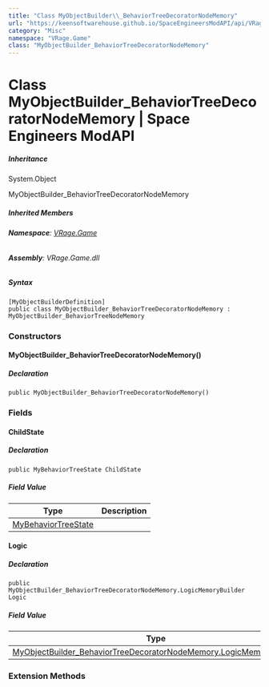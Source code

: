 ```yaml
---
title: "Class MyObjectBuilder\\_BehaviorTreeDecoratorNodeMemory"
url: "https://keensoftwarehouse.github.io/SpaceEngineersModAPI/api/VRage.Game.MyObjectBuilder_BehaviorTreeDecoratorNodeMemory.html"
category: "Misc"
namespace: "VRage.Game"
class: "MyObjectBuilder_BehaviorTreeDecoratorNodeMemory"
---
```


# Class MyObjectBuilder\_BehaviorTreeDecoratorNodeMemory | Space Engineers ModAPI

##### Inheritance

System.Object

MyObjectBuilder\_BehaviorTreeDecoratorNodeMemory

##### Inherited Members

###### **Namespace**: [VRage.Game](https://keensoftwarehouse.github.io/SpaceEngineersModAPI/api/VRage.Game.html)

###### **Assembly**: VRage.Game.dll

##### Syntax

```
[MyObjectBuilderDefinition]
public class MyObjectBuilder_BehaviorTreeDecoratorNodeMemory : MyObjectBuilder_BehaviorTreeNodeMemory
```

### Constructors

#### MyObjectBuilder\_BehaviorTreeDecoratorNodeMemory()

##### Declaration

```
public MyObjectBuilder_BehaviorTreeDecoratorNodeMemory()
```

### Fields

#### ChildState

##### Declaration

```
public MyBehaviorTreeState ChildState
```

##### Field Value

| Type | Description |
| --- | --- |
| [MyBehaviorTreeState](https://keensoftwarehouse.github.io/SpaceEngineersModAPI/api/VRage.Game.MyBehaviorTreeState.html) |     |

#### Logic

##### Declaration

```
public MyObjectBuilder_BehaviorTreeDecoratorNodeMemory.LogicMemoryBuilder Logic
```

##### Field Value

| Type | Description |
| --- | --- |
| [MyObjectBuilder\_BehaviorTreeDecoratorNodeMemory.LogicMemoryBuilder](https://keensoftwarehouse.github.io/SpaceEngineersModAPI/api/VRage.Game.MyObjectBuilder_BehaviorTreeDecoratorNodeMemory.LogicMemoryBuilder.html) |     |

### Extension Methods
